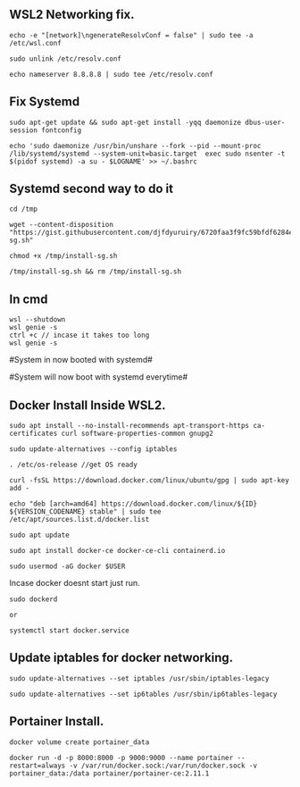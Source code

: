 ## WSL2 Networking fix.


	echo -e "[network]\ngenerateResolvConf = false" | sudo tee -a /etc/wsl.conf

	sudo unlink /etc/resolv.conf

	echo nameserver 8.8.8.8 | sudo tee /etc/resolv.conf


## Fix Systemd


	sudo apt-get update && sudo apt-get install -yqq daemonize dbus-user-session fontconfig

	echo 'sudo daemonize /usr/bin/unshare --fork --pid --mount-proc /lib/systemd/systemd --system-unit=basic.target  exec sudo nsenter -t $(pidof systemd) -a su - $LOGNAME' >> ~/.bashrc
	
	
## Systemd second way to do it

	cd /tmp

	wget --content-disposition   "https://gist.githubusercontent.com/djfdyuruiry/6720faa3f9fc59bfdf6284ee1f41f950/raw/952347f805045ba0e6ef7868b18f4a9a8dd2e47a/install-sg.sh"
	
	chmod +x /tmp/install-sg.sh

	/tmp/install-sg.sh && rm /tmp/install-sg.sh
## In cmd
	

	wsl --shutdown
	wsl genie -s
	ctrl +c // incase it takes too long
	wsl genie -s 

#System in now booted with systemd#


#System will now boot with systemd everytime#


## Docker Install Inside WSL2.


	sudo apt install --no-install-recommends apt-transport-https ca-certificates curl software-properties-common gnupg2

	sudo update-alternatives --config iptables

	. /etc/os-release //get OS ready

	curl -fsSL https://download.docker.com/linux/ubuntu/gpg | sudo apt-key add -

	echo "deb [arch=amd64] https://download.docker.com/linux/${ID} ${VERSION_CODENAME} stable" | sudo tee /etc/apt/sources.list.d/docker.list

	sudo apt update

	sudo apt install docker-ce docker-ce-cli containerd.io

	sudo usermod -aG docker $USER

Incase docker doesnt start just run.

	sudo dockerd

	or

	systemctl start docker.service


## Update iptables for docker networking.


	sudo update-alternatives --set iptables /usr/sbin/iptables-legacy

	sudo update-alternatives --set ip6tables /usr/sbin/ip6tables-legacy


## Portainer Install.


	docker volume create portainer_data

	docker run -d -p 8000:8000 -p 9000:9000 --name portainer --restart=always -v /var/run/docker.sock:/var/run/docker.sock -v portainer_data:/data portainer/portainer-ce:2.11.1
